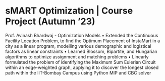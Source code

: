 # sMART Optimization | Course Project (Autumn ’23)
Prof. Avinash Bhardwaj - Optimization Models
• Extended the Continuous Facility Location Problem, to find the Optimum Placement of InstaMart in a
city as a linear program, modelling various demographic and logistical factors as linear constraints
• Learned Blossom, Bipartite, and Hungarian algorithms to optimize assignment and matching problems
• Linearly formulated the problem of identifying the Maximum Sum Eulerian Circuit within an edge-weighted graph,
applying it to discover the longest closed path within the IIT-Bombay Campus using Python MIP and CBC solver

